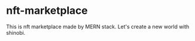 # nft-marketplace
This is nft marketplace made by MERN stack. Let's create a new world with shinobi.

